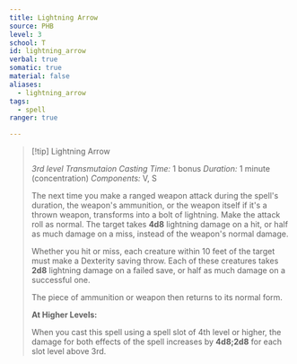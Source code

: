 ```yaml
---
title: Lightning Arrow
source: PHB
level: 3
school: T
id: lightning_arrow
verbal: true
somatic: true
material: false
aliases:
  - lightning_arrow
tags:
  - spell
ranger: true

---
```

>[!tip] Lightning Arrow
>
> *3rd level Transmutaion*
> *Casting Time:* 1 bonus
> *Duration:* 1 minute (concentration)
> *Components:* V, S
>
>The next time you make a ranged weapon attack during the spell's duration, the weapon's ammunition, or the weapon itself if it's a thrown weapon, transforms into a bolt of lightning. Make the attack roll as normal. The target takes **4d8** lightning damage on a hit, or half as much damage on a miss, instead of the weapon's normal damage.
>
>Whether you hit or miss, each creature within 10 feet of the target must make a Dexterity saving throw. Each of these creatures takes **2d8** lightning damage on a failed save, or half as much damage on a successful one.
>
>The piece of ammunition or weapon then returns to its normal form.
>
>**At Higher Levels:**
>
>When you cast this spell using a spell slot of 4th level or higher, the damage for both effects of the spell increases by **4d8;2d8** for each slot level above 3rd.
>

